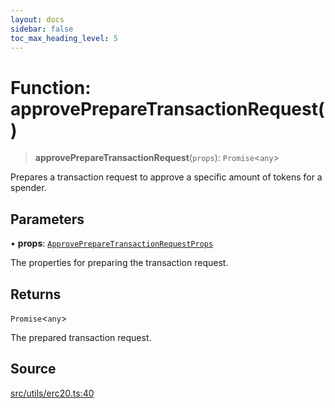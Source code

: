 ```yaml
---
layout: docs
sidebar: false
toc_max_heading_level: 5
---
```


# Function: approvePrepareTransactionRequest()

> **approvePrepareTransactionRequest**(`props`): `Promise`\<`any`\>

Prepares a transaction request to approve a specific amount of tokens for a spender.

## Parameters

• **props**: [`ApprovePrepareTransactionRequestProps`](../type-aliases/ApprovePrepareTransactionRequestProps.md)

The properties for preparing the transaction request.

## Returns

`Promise`\<`any`\>

The prepared transaction request.

## Source

[src/utils/erc20.ts:40](https://github.com/anegg0/arbitrum-orbit-sdk/blob/b24cbe9cd68eb30d18566196d2c909bd4086db10/src/utils/erc20.ts#L40)
